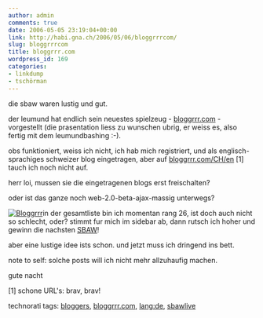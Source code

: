 ```yaml
---
author: admin
comments: true
date: 2006-05-05 23:19:04+00:00
link: http://habi.gna.ch/2006/05/06/bloggrrrcom/
slug: bloggrrrcom
title: bloggrrr.com
wordpress_id: 169
categories:
- linkdump
- tschörman
---
```



die sbaw waren lustig und gut.



der leumund hat endlich sein neuestes spielzeug - [bloggrrr.com](http://www.bloggrrr.com) - vorgestellt (die prasentation liess zu wunschen ubrig, er weiss es, also fertig mit dem leumundbashing :-).
  
obs funktioniert, weiss ich nicht, ich hab mich registriert, und als englisch-sprachiges schweizer blog eingetragen, aber auf [bloggrrr.com/CH/en](http://www.bloggrrr.com/CH/en) [1] tauch ich noch nicht auf.



herr loi, mussen sie die eingetragenen blogs erst freischalten?



oder ist das ganze noch web-2.0-beta-ajax-massig unterwegs?



[![Bloggrrr](http://habi.gna.ch/blog/images/bloggrrr-tm.jpg)](http://habi.gna.ch/blog/images/bloggrrr.jpg)in der gesamtliste bin ich momentan rang 26, ist doch auch nicht so schlecht, oder? stimmt fur mich im sidebar ab, dann rutsch ich hoher und gewinn die nachsten [SBAW](http://swissblogawards.ch/)!



aber eine lustige idee ists schon. und jetzt muss ich dringend ins bett.
  
note to self: solche posts will ich nicht mehr allzuhaufig machen.
  
gute nacht



[1] schone URL's: brav, brav!





technorati tags: [bloggers](http://www.technorati.com/tag/bloggers), [bloggrrr.com](http://www.technorati.com/tag/bloggrrr.com), [lang:de](http://www.technorati.com/tag/lang:de), [sbawlive](http://www.technorati.com/tag/sbawlive)
